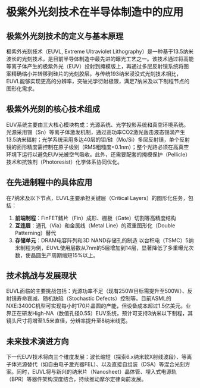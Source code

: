 # 极紫外光刻技术在半导体制造中的应用

## 极紫外光刻技术的定义与基本原理

极紫外光刻技术（EUVL, Extreme Ultraviolet Lithography）是一种基于13.5纳米波长的光刻技术，是目前半导体制造中最先进的曝光工艺之一。该技术通过将高能等离子体产生的极紫外光（EUV）投射到掩模版上，再通过多层反射镜系统将图案精确缩小并转移到硅片的光刻胶层。与传统193纳米浸没式光刻技术相比，EUVL能够实现更高的分辨率，突破光学衍射极限，满足7纳米及以下制程节点的图形化需求。

## 极紫外光刻的核心技术组成

EUV系统主要由三大核心模块构成：光源系统、光学投影系统和真空环境系统。光源采用锡（Sn）等离子体激发机制，通过高功率CO2激光轰击液态锡滴产生13.5纳米辐射；光学系统采用多达40层的钼/硅（Mo/Si）多层反射镜，单个反射镜的面形精度需控制在原子级别（RMS粗糙度<0.1nm）；整个光路必须在高真空环境下运行以避免EUV光被空气吸收。此外，还需要配套的掩模保护（Pellicle）技术和抗蚀剂（Photoresist）化学体系协同优化。

## 在先进制程中的具体应用

在7纳米及以下节点，EUVL主要承担关键层（Critical Layers）的图形化任务，包括：
1. **前端制程**：FinFET鳍片（Fin）成形、栅极（Gate）切割等高精度结构
2. **互连层**：通孔（Via）和金属线（Metal Line）的双重图形化（Double Patterning）替代
3. **存储单元**：DRAM电容阵列和3D NAND存储孔的制造
以台积电（TSMC）5纳米制程为例，EUVL使用层数从7nm的5层增加到14层，显著降低了多重曝光次数，使晶圆生产周期缩短15%以上。

## 技术挑战与发展现状

EUVL面临的主要挑战包括：光源功率不足（现有250W目标需提升至500W）、反射镜寿命衰减、随机缺陷（Stochastic Defects）控制等。目前ASML的NXE:3400C机型可实现每小时170片晶圆的产能，但设备成本超过1.5亿美元。业界正在研发High-NA（数值孔径0.55）EUV系统，预计可支持3纳米以下制程，其镜头尺寸将增至1.5米直径，分辨率提升至8纳米线宽。

## 未来技术演进方向

下一代EUV技术将向三个维度发展：波长缩短（探索6.x纳米软X射线波段）、等离子体光源替代（如自由电子激光器FEL）、以及直接自组装（DSA）等混合光刻方案。同时，EUVL将与新兴的纳米片（Nanosheet）晶体管、埋入式电源轨（BPR）等器件架构深度结合，持续推动摩尔定律向前发展。